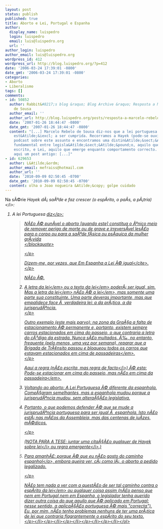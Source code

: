 ```yaml
---
layout: post
status: publish
published: true
title: Aborto e Lei, Portugal e Espanha
author:
  display_name: luispedro
  login: luispedro
  email: luis@luispedro.org
  url: ''
author_login: luispedro
author_email: luis@luispedro.org
wordpress_id: 412
wordpress_url: http://blog.luispedro.org/?p=412
date: '2006-03-24 17:39:01 -0800'
date_gmt: '2006-03-24 17:39:01 -0800'
categories:
- Aborto
- Liberalismo
tags: []
comments:
- id: 50852
  author: Rabbit&#8217;s blog &raquo; Blog Archive &raquo; Resposta a Marcelo Rebelo
    de Sousa
  author_email: ''
  author_url: http://blog.luispedro.org/posts/resposta-a-marcelo-rebelo-de-sousa
  date: '2007-01-26 18:44:47 -0800'
  date_gmt: '2007-01-26 18:44:47 -0800'
  content: "[...] Marcelo Rebelo de Sousa diz-nos que a lei portuguesa n&Atilde;&pound;o
    est&Atilde;&iexcl; a ser cumprida. Recorramos a Hayek (pode-se ouvir um &Atilde;&sup3;ptimo
    podcast sobre este assunto e encontramos uma distin&Atilde;&sect;&Atilde;&pound;o
    fundamental entre legisla&Atilde;&sect;&Atilde;&pound;o, aquilo que est&Atilde;&iexcl;
    escrito, e Lei, aquilo que emerge enquanto comportamento correcto. Vou repetir
    aqui um post antigo: [...]"
- id: 629653
  author: L&Atilde;&ordm;
  author_email: mefraiss@hotmail.com
  author_url: ''
  date: '2010-09-09 02:50:45 -0700'
  date_gmt: '2010-09-09 02:50:45 -0700'
  content: olha o Joao nogueira &Atilde;&copy; golpe cuidado
---
```

<p>Na s&Atilde;&copy;rie <i>Hayek d&Atilde;&iexcl; sa&Atilde;&ordm;de e faz crescer (o esp&Atilde;&shy;rito, o pa&Atilde;&shy;s, a p&Atilde;&iexcl;tria)<&#47;i>:</p>
<ol>
<li>
<p>A lei Portuguesa <a href="http:&#47;&#47;www.portal.juventudesocialista.org&#47;documentos&#47;IVG-Anexo2.1.pdf">diz<&#47;a>:</p>
<blockquote><p>
N&Atilde;&pound;o &Atilde;&copy; pun&Atilde;&shy;vel o aborto [quando este] constitua o &Atilde;&ordm;nico meio de remover perigo de morte ou de grave e irrevers&Atilde;&shy;vel les&Atilde;&pound;o para o corpo ou para a sa&Atilde;&ordm;de f&Atilde;&shy;sica ou ps&Atilde;&shy;quica da mulher gr&Atilde;&iexcl;vida<br />
<&#47;blockquote></p>
<p><&#47;p>
<p>Dizem-me, por vezes, que <cite>Em Espanha a Lei &Atilde;&copy; igual<&#47;cite>.<br />
<&#47;p>
<p>N&Atilde;&pound;o &Atilde;&copy;.</p>
<li>
<p>A <em>letra da lei<&#47;em> ou <em>o texto da lei<&#47;em> poder&Atilde;&iexcl; ser igual, sim. Mas <em>a letra da lei<&#47;em> n&Atilde;&pound;o &Atilde;&copy; <em>a lei<&#47;em>, mas somente uma parte sua constituinte. Uma parte deveras importante, mas que empalidece face &Atilde;&nbsp; verdadeira lei: a da pr&Atilde;&iexcl;tica, a da jurisprud&Atilde;&ordf;ncia.<br />
<&#47;p>
<p>Outro exemplo (este mais parvo): na zona da Gra&Atilde;&sect;a a falta de estacionamento &Atilde;&copy; permanente e, portanto, existem sempre carros estacionados em cima do passeio, o que contraria a letra do c&Atilde;&sup3;digo da estrada. Nunca s&Atilde;&pound;o multados. &Atilde;&permil;, no entanto, frequente (pelo menos, uma vez por semana), reparar que a Brigada de Tr&Atilde;&cent;nsito passou e bloqueou todos os carros que estavam estacionados <em>em cima de passadeiras<&#47;em>.<br />
<&#47;p>
<p>Aqui a regra (n&Atilde;&pound;o escrita, mas regra <i>de facto<&#47;i>) &Atilde;&copy; esta: <em>Pode-se estacionar em cima do passeio, mas n&Atilde;&pound;o em cima da passadeira<&#47;em>.</p>
<li>
<p>Voltando ao aborto: A Lei Portuguesa &Atilde;&copy; diferente da espanhola. Come&Atilde;&sect;aram semelhantes, mas a espanhola mudou porque a jurisprud&Atilde;&ordf;ncia mudou, sem altera&Atilde;&sect;&Atilde;&pound;o legislativa.</p>
<li>
<p>Portanto, o que podemos defender &Atilde;&copy; que se mude a jurisprud&Atilde;&ordf;ncia portuguesa para ser igual &Atilde;&nbsp; espanhola. Isto n&Atilde;&pound;o est&Atilde;&iexcl; nas m&Atilde;&pound;os da Assembleia, mas das centenas de ju&Atilde;&shy;zes, m&Atilde;&copy;dicos.</p>
<p><&#47;p>
<p>(NOTA PARA A TESE: juntar uma cita&Atilde;&sect;&Atilde;&pound;o qualquer de Hayek sobre <i>lei<&#47;i> ou <i>regra emergente<&#47;i>.)</p>
<li>
<p>Para amanh&Atilde;&pound;: porque &Atilde;&copy; que <a href="http:&#47;&#47;blog.luispedro.org&#47;posts&#47;aborto-e-saude-mental">eu n&Atilde;&pound;o gosto do caminho espanhol<&#47;a>, embora queira ver, c&Atilde;&iexcl; como l&Atilde;&iexcl;, o aborto a pedido legalizado.</p>
<p><&#47;p>
<p>N&Atilde;&pound;o tem nada a ver com a quest&Atilde;&pound;o de ser tal caminho contra o <em>esp&Atilde;&shy;rito da lei<&#47;em> ou qualquer coisa assim (n&Atilde;&pound;o penso que nem em Portugal nem em Espanha, o legislador tenha querido dizer outra coisa do que aquilo que &Atilde;&copy; aplicado em Portugal: nesse sentido, a aplica&Atilde;&sect;&Atilde;&pound;o portuguesa &Atilde;&copy; mais "correcta"). Eu, por mim, n&Atilde;&pound;o tenho problemas nenhuns de ter uma pr&Atilde;&iexcl;tica de lei que contraria flagrantemente o esp&Atilde;&shy;rito do seu texto.<br />
<&#47;p><&#47;li><&#47;p><&#47;li><&#47;p><&#47;li><&#47;p><&#47;li><&#47;p><&#47;li><&#47;ol></p>
